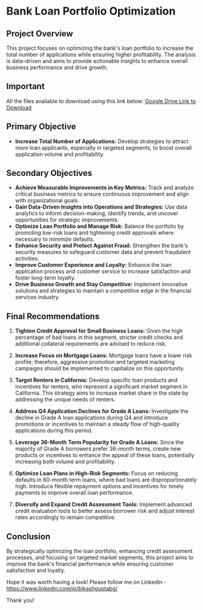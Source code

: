 # Bank Loan Portfolio Optimization

## Project Overview

This project focuses on optimizing the bank's loan portfolio to increase the total number of applications while ensuring higher profitability. The analysis is data-driven and aims to provide actionable insights to enhance overall business performance and drive growth.

## Important 
All the files available to download using this link below:
[Google Drive Link to Download](https://drive.google.com/drive/folders/1C_5AsbD-Lf5ogyo7vaHdiXE-sYpwNqRy?usp=sharing)


## Primary Objective

- **Increase Total Number of Applications:** Develop strategies to attract more loan applicants, especially in targeted segments, to boost overall application volume and profitability.

## Secondary Objectives

- **Achieve Measurable Improvements in Key Metrics:** Track and analyze critical business metrics to ensure continuous improvement and align with organizational goals.
- **Gain Data-Driven Insights into Operations and Strategies:** Use data analytics to inform decision-making, identify trends, and uncover opportunities for strategic improvements.
- **Optimize Loan Portfolio and Manage Risk:** Balance the portfolio by promoting low-risk loans and tightening credit approvals where necessary to minimize defaults.
- **Enhance Security and Protect Against Fraud:** Strengthen the bank's security measures to safeguard customer data and prevent fraudulent activities.
- **Improve Customer Experience and Loyalty:** Enhance the loan application process and customer service to increase satisfaction and foster long-term loyalty.
- **Drive Business Growth and Stay Competitive:** Implement innovative solutions and strategies to maintain a competitive edge in the financial services industry.

## Final Recommendations

1. **Tighten Credit Approval for Small Business Loans:** Given the high percentage of bad loans in this segment, stricter credit checks and additional collateral requirements are advised to reduce risk.
  
2. **Increase Focus on Mortgage Loans:** Mortgage loans have a lower risk profile; therefore, aggressive promotion and targeted marketing campaigns should be implemented to capitalize on this opportunity.

3. **Target Renters in California:** Develop specific loan products and incentives for renters, who represent a significant market segment in California. This strategy aims to increase market share in the state by addressing the unique needs of renters.

4. **Address Q4 Application Declines for Grade A Loans:** Investigate the decline in Grade A loan applications during Q4 and introduce promotions or incentives to maintain a steady flow of high-quality applications during this period.

5. **Leverage 36-Month Term Popularity for Grade A Loans:** Since the majority of Grade A borrowers prefer 36-month terms, create new products or incentives to enhance the appeal of these loans, potentially increasing both volume and profitability.

6. **Optimize Loan Plans in High-Risk Segments:** Focus on reducing defaults in 60-month term loans, where bad loans are disproportionately high. Introduce flexible repayment options and incentives for timely payments to improve overall loan performance.

7. **Diversify and Expand Credit Assessment Tools:** Implement advanced credit evaluation tools to better assess borrower risk and adjust interest rates accordingly to remain competitive.

## Conclusion

By strategically optimizing the loan portfolio, enhancing credit assessment processes, and focusing on targeted market segments, this project aims to improve the bank's financial performance while ensuring customer satisfaction and loyalty.


Hope it was worth having a look! Please follow me on LinkedIn - https://www.linkedin.com/in/bikashguptabg/

Thank you!
